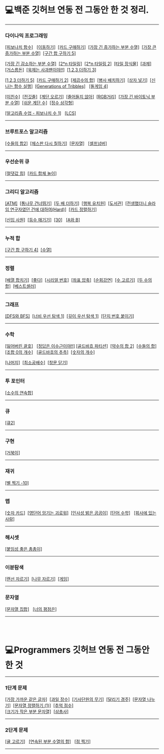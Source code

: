 
# 💻백준 깃허브 연동 전 그동안 한 것 정리.
***
### 다이나믹 프로그래밍

[[피보나치 함수]](https://github.com/tember8003/Algorithm/blob/main/%EB%B0%B1%EC%A4%80/Previous_Baekjoon/baekjoon_1003.cpp) &nbsp;  [[이동하기]](https://github.com/tember8003/Algorithm/blob/main/%EB%B0%B1%EC%A4%80/Previous_Baekjoon/baekjoon_11048.cpp)&nbsp;
[[카드 구매하기]](https://github.com/tember8003/Algorithm/blob/main/%EB%B0%B1%EC%A4%80/Previous_Baekjoon/baekjoon_11052.cpp)&nbsp; [[가장 긴 증가하는 부분 수열]](https://github.com/tember8003/Algorithm/blob/main/%EB%B0%B1%EC%A4%80/Previous_Baekjoon/baekjoon_11053.cpp)&nbsp;
[[가장 큰 증가하는 부분 수열]](https://github.com/tember8003/Algorithm/blob/main/%EB%B0%B1%EC%A4%80/Previous_Baekjoon/baekjoon_11055.cpp)&nbsp;  [[구간 합 구하기 5]](https://github.com/tember8003/Algorithm/blob/main/%EB%B0%B1%EC%A4%80/Previous_Baekjoon/baekjoon_11660.cpp)&nbsp;

[[가장 긴 감소하는 부분 수열]](https://github.com/tember8003/Algorithm/blob/main/%EB%B0%B1%EC%A4%80/Previous_Baekjoon/baekjoon_11722.cpp) &nbsp;[[2*n 타일링]](https://github.com/tember8003/Algorithm/blob/main/%EB%B0%B1%EC%A4%80/Previous_Baekjoon/baekjoon_11726.cpp)&nbsp; [[2*n 타일링 2]](https://github.com/tember8003/Algorithm/blob/main/%EB%B0%B1%EC%A4%80/Previous_Baekjoon/baekjoon_11727.cpp)&nbsp;
[[타일 장식물]](https://github.com/tember8003/Algorithm/blob/main/%EB%B0%B1%EC%A4%80/Previous_Baekjoon/baekjoon_13301.cpp)&nbsp; [[과제]](https://github.com/tember8003/Algorithm/blob/main/%EB%B0%B1%EC%A4%80/Previous_Baekjoon/baekjoon_13904.cpp)&nbsp;
[[거스름돈]](https://github.com/tember8003/Algorithm/blob/main/%EB%B0%B1%EC%A4%80/Previous_Baekjoon/baekjoon_14916.cpp)&nbsp; [[욱제는 사과팬이야!!]](https://github.com/tember8003/Algorithm/blob/main/%EB%B0%B1%EC%A4%80/Previous_Baekjoon/baekjoon_15924.cpp) &nbsp;[[1,2,3 더하기 3]](https://github.com/tember8003/Algorithm/blob/main/%EB%B0%B1%EC%A4%80/Previous_Baekjoon/baekjoon_15988.cpp)&nbsp;

[[1,2,3 더하기 5]](https://github.com/tember8003/Algorithm/blob/main/%EB%B0%B1%EC%A4%80/Previous_Baekjoon/baekjoon_15990.cpp)&nbsp; [[카드 구매하기 2]](https://github.com/tember8003/Algorithm/blob/main/%EB%B0%B1%EC%A4%80/Previous_Baekjoon/baekjoon_16194.cpp)&nbsp; [[제곱수의 합]](https://github.com/tember8003/Algorithm/blob/main/%EB%B0%B1%EC%A4%80/Previous_Baekjoon/baekjoon_1699.cpp)&nbsp;
[[병사 배치하기]](https://github.com/tember8003/Algorithm/blob/main/%EB%B0%B1%EC%A4%80/Previous_Baekjoon/baekjoon_18353.cpp)&nbsp; [[상자 넣기]](https://github.com/tember8003/Algorithm/blob/main/%EB%B0%B1%EC%A4%80/Previous_Baekjoon/baekjoon_1965.cpp)&nbsp;
[[신나는 함수 실행]](https://github.com/tember8003/Algorithm/blob/main/%EB%B0%B1%EC%A4%80/Previous_Baekjoon/baekjoon_9184.cpp)&nbsp;
[[Generations of Tribbles]](https://github.com/tember8003/Algorithm/blob/main/%EB%B0%B1%EC%A4%80/Previous_Baekjoon/baekjoon_9507.cpp) &nbsp;
[[돌게임 4]](https://github.com/tember8003/Algorithm/blob/main/%EB%B0%B1%EC%A4%80/Previous_Baekjoon/baekjoon_9658.cpp)&nbsp;

[[이친수]](https://github.com/tember8003/Algorithm/blob/main/%EB%B0%B1%EC%A4%80/Previous_Baekjoon/baekjoon_2193.cpp)&nbsp;
[[전깃줄]](https://github.com/tember8003/Algorithm/blob/main/%EB%B0%B1%EC%A4%80/Previous_Baekjoon/baekjoon_2565.cpp)&nbsp;
[[계단 오르기]](https://github.com/tember8003/Algorithm/blob/main/%EB%B0%B1%EC%A4%80/Previous_Baekjoon/baekjoon_2579.c)&nbsp;
[[줄어들지 않아]](https://github.com/tember8003/Algorithm/blob/main/%EB%B0%B1%EC%A4%80/Previous_Baekjoon/baekjoon_2688.cpp)&nbsp; [[RGB거리]](https://github.com/tember8003/Algorithm/blob/main/%EB%B0%B1%EC%A4%80/Previous_Baekjoon/baekjoon_1149.cpp)&nbsp;
[[가장 긴 바이토닉 부분 수열]](https://github.com/tember8003/Algorithm/blob/main/%EB%B0%B1%EC%A4%80/Previous_Baekjoon/baekjoon_11054.cpp)&nbsp; [[쉬운 계단 수]](https://github.com/tember8003/Algorithm/blob/main/%EB%B0%B1%EC%A4%80/Previous_Baekjoon/baekjoon_10844.cpp)&nbsp;
[[정수 삼각형]](https://github.com/tember8003/Algorithm/blob/main/%EB%B0%B1%EC%A4%80/Previous_Baekjoon/baekjoon_1932.cpp)&nbsp; 

[[알고리즘 수업 - 피보나치 수 1]](https://github.com/tember8003/Algorithm/blob/main/%EB%B0%B1%EC%A4%80/Previous_Baekjoon/baekjoon_24416.java) &nbsp; [[LCS]](https://github.com/tember8003/Algorithm/blob/main/%EB%B0%B1%EC%A4%80/Previous_Baekjoon/baekjoon_9251.java) &nbsp;



***

### 브루트포스 알고리즘

[[수들의 합2]](https://github.com/tember8003/Algorithm/blob/main/%EB%B0%B1%EC%A4%80/Previous_Baekjoon/baekjoon_2003.cpp) &nbsp;[[체스판 다시 칠하기]](https://github.com/tember8003/Algorithm/blob/main/%EB%B0%B1%EC%A4%80/Previous_Baekjoon/baekjoon_1018.cpp)&nbsp; [[문자열]](https://github.com/tember8003/Algorithm/blob/main/%EB%B0%B1%EC%A4%80/Previous_Baekjoon/baekjoon_1120.java) &nbsp;
[[셀프넘버]](https://github.com/tember8003/Algorithm/blob/main/%EB%B0%B1%EC%A4%80/Previous_Baekjoon/baekjoon_4673.java) &nbsp;


***

### 우선순위 큐

[[절댓값 힙]](https://github.com/tember8003/Algorithm/blob/main/%EB%B0%B1%EC%A4%80/Previous_Baekjoon/baekjoon_11286.cpp)&nbsp; [[카드 합체 놀이]](https://github.com/tember8003/Algorithm/blob/main/%EB%B0%B1%EC%A4%80/Previous_Baekjoon/baekjoon_15903.cpp)&nbsp;


***

### 그리디 알고리즘

[[ATM]](https://github.com/tember8003/Algorithm/blob/main/%EB%B0%B1%EC%A4%80/Previous_Baekjoon/baekjoon_11399.cpp)&nbsp; [[통나무 건너뛰기]](https://github.com/tember8003/Algorithm/blob/main/%EB%B0%B1%EC%A4%80/Previous_Baekjoon/baekjoon_11497.cpp)&nbsp;
[[두 배 더하기]](https://github.com/tember8003/Algorithm/blob/main/%EB%B0%B1%EC%A4%80/Previous_Baekjoon/baekjoon_12931.cpp)&nbsp; [[행복 유치원]](https://github.com/tember8003/Algorithm/blob/main/%EB%B0%B1%EC%A4%80/Previous_Baekjoon/baekjoon_13164.cpp)&nbsp;
[[도서관]](https://github.com/tember8003/Algorithm/blob/main/%EB%B0%B1%EC%A4%80/Previous_Baekjoon/baekjoon_1461.cpp) &nbsp;[[전생했더니 슬라임 연구자였던 건에 대하여(Hard)]](https://github.com/tember8003/Algorithm/blob/main/%EB%B0%B1%EC%A4%80/Previous_Baekjoon/baekjoon_14698.cpp) &nbsp;[[카드 정렬하기]](https://github.com/tember8003/Algorithm/blob/main/%EB%B0%B1%EC%A4%80/Previous_Baekjoon/baekjoon_1715.cpp)&nbsp;

[[신입 사원]](https://github.com/tember8003/Algorithm/blob/main/%EB%B0%B1%EC%A4%80/Previous_Baekjoon/baekjoon_1946.cpp)&nbsp; [[등수 매기기]](https://github.com/tember8003/Algorithm/blob/main/%EB%B0%B1%EC%A4%80/Previous_Baekjoon/baekjoon_2012.cpp)&nbsp;
[[30]](https://github.com/tember8003/Algorithm/blob/main/%EB%B0%B1%EC%A4%80/Previous_Baekjoon/baekjoon_10610.java) &nbsp; [[A와 B]](https://github.com/tember8003/Algorithm/blob/main/%EB%B0%B1%EC%A4%80/Previous_Baekjoon/baekjoon_12904.java) &nbsp;




***

### 누적 합

[[구간 합 구하기 4]](https://github.com/tember8003/Algorithm/blob/main/%EB%B0%B1%EC%A4%80/Previous_Baekjoon/baekjoon_11659.cpp)&nbsp; [[수열]](https://github.com/tember8003/Algorithm/blob/main/%EB%B0%B1%EC%A4%80/Previous_Baekjoon/baekjoon_2559.cpp)&nbsp;

***

### 정렬

[[배열 합치기]](https://github.com/tember8003/Algorithm/blob/main/%EB%B0%B1%EC%A4%80/Previous_Baekjoon/baekjoon_11728.cpp) &nbsp;[[좋다]](https://github.com/tember8003/Algorithm/blob/main/%EB%B0%B1%EC%A4%80/Previous_Baekjoon/baekjoon_1253.cpp)&nbsp;
[[시리얼 번호]](https://github.com/tember8003/Algorithm/blob/main/%EB%B0%B1%EC%A4%80/Previous_Baekjoon/baekjoon_1431.cpp)&nbsp; [[좌표 압축]](https://github.com/tember8003/Algorithm/blob/main/%EB%B0%B1%EC%A4%80/Previous_Baekjoon/baekjoon_18870.cpp)&nbsp;
[[순회강연]](https://github.com/tember8003/Algorithm/blob/main/%EB%B0%B1%EC%A4%80/Previous_Baekjoon/baekjoon_2109.cpp)&nbsp;
[[수 고르기]](https://github.com/tember8003/Algorithm/blob/main/%EB%B0%B1%EC%A4%80/Previous_Baekjoon/baekjoon_2230.cpp)&nbsp;
[[두 수의 합]](https://github.com/tember8003/Algorithm/blob/main/%EB%B0%B1%EC%A4%80/Previous_Baekjoon/baekjoon_3273.cpp)&nbsp; [[베스트셀러]](https://github.com/tember8003/Algorithm/blob/main/%EB%B0%B1%EC%A4%80/Previous_Baekjoon/baekjoon_1302.cpp)&nbsp;

***

### 그래프

[[DFS와 BFS]](https://github.com/tember8003/Algorithm/blob/main/%EB%B0%B1%EC%A4%80/Previous_Baekjoon/baekjoon_1260.cpp)&nbsp;
[[너비 우선 탐색 1]](https://github.com/tember8003/Algorithm/blob/main/%EB%B0%B1%EC%A4%80/Previous_Baekjoon/baekjoon_24444.cpp)&nbsp;
[[깊이 우선 탐색 1]](https://github.com/tember8003/Algorithm/blob/main/%EB%B0%B1%EC%A4%80/Previous_Baekjoon/baekjoon_24479.cpp)&nbsp;
[[단지 번호 붙이기]](https://github.com/tember8003/Algorithm/blob/main/%EB%B0%B1%EC%A4%80/Previous_Baekjoon/baekjoon_2667.cpp)&nbsp;

***

### 수학

[[잃어버린 괄호]](https://github.com/tember8003/Algorithm/blob/main/%EB%B0%B1%EC%A4%80/Previous_Baekjoon/baekjoon_1541.cpp) &nbsp;
[[정답은 이수근이야!!]](https://github.com/tember8003/Algorithm/blob/main/%EB%B0%B1%EC%A4%80/Previous_Baekjoon/baekjoon_15888.cpp) [[골드바흐 파티션]](https://github.com/tember8003/Algorithm/blob/main/%EB%B0%B1%EC%A4%80/Previous_Baekjoon/baekjoon_17103.cpp)&nbsp; [[약수의 합 2]](https://github.com/tember8003/Algorithm/blob/main/%EB%B0%B1%EC%A4%80/Previous_Baekjoon/baekjoon_17427.cpp)&nbsp;
[[수들의 합]](https://github.com/tember8003/Algorithm/blob/main/%EB%B0%B1%EC%A4%80/Previous_Baekjoon/baekjoon_1789.cpp)&nbsp; [[조합 0의 개수]](https://github.com/tember8003/Algorithm/blob/main/%EB%B0%B1%EC%A4%80/Previous_Baekjoon/baekjoon_2004.cpp) &nbsp;
[[골드바흐의 추측]](https://github.com/tember8003/Algorithm/blob/main/%EB%B0%B1%EC%A4%80/Previous_Baekjoon/baekjoon_6588.cpp)&nbsp;
[[숫자의 개수]](https://github.com/tember8003/Algorithm/blob/main/%EB%B0%B1%EC%A4%80/Previous_Baekjoon/baekjoon_2577.c)&nbsp;

[[나머지]](https://github.com/tember8003/Algorithm/blob/main/%EB%B0%B1%EC%A4%80/Previous_Baekjoon/baekjoon_3052.c)&nbsp;
[[최소공배수]](https://github.com/tember8003/Algorithm/blob/main/%EB%B0%B1%EC%A4%80/Previous_Baekjoon/baekjoon_13241.cpp)&nbsp; 
[[창문 닫기]](https://github.com/tember8003/Algorithm/blob/main/%EB%B0%B1%EC%A4%80/Previous_Baekjoon/baekjoon_13909.java) &nbsp;


***

### 투 포인터

[[소수의 연속합]](https://github.com/tember8003/Algorithm/blob/main/%EB%B0%B1%EC%A4%80/Previous_Baekjoon/baekjoon_1644.cpp)&nbsp;

***

### 큐

[[큐2]](https://github.com/tember8003/Algorithm/blob/main/%EB%B0%B1%EC%A4%80/Previous_Baekjoon/baekjoon_18258.cpp)&nbsp;

***

### 구현

[[거북이]](https://github.com/tember8003/Algorithm/blob/main/%EB%B0%B1%EC%A4%80/Previous_Baekjoon/baekjoon_8911.cpp)&nbsp;

***

### 재귀

[[별 찍기 -10]](https://github.com/tember8003/Algorithm/blob/main/%EB%B0%B1%EC%A4%80/Previous_Baekjoon/baekjoon_2447.cpp)&nbsp;

***

### 맵

[[숫자 카드]](https://github.com/tember8003/Algorithm/blob/main/%EB%B0%B1%EC%A4%80/Previous_Baekjoon/baekjoon_10815.cpp) &nbsp;[[영단어 암기는 괴로워]](https://github.com/tember8003/Algorithm/blob/main/%EB%B0%B1%EC%A4%80/Previous_Baekjoon/baekjoon_20920.cpp)&nbsp; [[인사성 밝은 곰곰이]](https://github.com/tember8003/Algorithm/blob/main/%EB%B0%B1%EC%A4%80/Previous_Baekjoon/baekjoon_20920.cpp)&nbsp;
[[단어 수학]](https://github.com/tember8003/Algorithm/blob/main/%EB%B0%B1%EC%A4%80/Previous_Baekjoon/baekjoon_1339.java) &nbsp; [[회사에 있는 사람]](https://github.com/tember8003/Algorithm/blob/main/%EB%B0%B1%EC%A4%80/Previous_Baekjoon/baekjoon_7785.java) &nbsp;

***

### 해시셋

[[붙임성 좋은 총총이]](https://github.com/tember8003/Algorithm/blob/main/%EB%B0%B1%EC%A4%80/Previous_Baekjoon/baekjoon_26069.java) &nbsp;

***

### 이분탐색

[[랜선 자르기]](https://github.com/tember8003/Algorithm/blob/main/%EB%B0%B1%EC%A4%80/Previous_Baekjoon/baekjoon_1654.cpp) &nbsp;[[나무 자르기]](https://github.com/tember8003/Algorithm/blob/main/%EB%B0%B1%EC%A4%80/Previous_Baekjoon/baekjoon_2805.cpp)&nbsp;
[[게임]](https://github.com/tember8003/Algorithm/blob/main/%EB%B0%B1%EC%A4%80/Previous_Baekjoon/baekjoon_1072.java) &nbsp;

***

### 문자열
[[문자열 집합]](https://github.com/tember8003/Algorithm/blob/main/%EB%B0%B1%EC%A4%80/Previous_Baekjoon/baekjoon_14425.java) &nbsp; [[너의 평점은]](https://github.com/tember8003/Algorithm/blob/main/%EB%B0%B1%EC%A4%80/Previous_Baekjoon/baekjoon_25206.java) &nbsp;

***
</br>
</br>

# 💻Programmers 깃허브 연동 전 그동안 한 것

***

### 1단계 문제
[[가장 가까운 같은 글자]](https://github.com/tember8003/Algorithm/blob/main/%ED%94%84%EB%A1%9C%EA%B7%B8%EB%9E%98%EB%A8%B8%EC%8A%A4/Previous_programmers/%EA%B0%80%EC%9E%A5%20%EA%B0%80%EA%B9%8C%EC%9A%B4%20%EA%B0%99%EC%9D%80%20%EA%B8%80%EC%9E%90.java)&nbsp;
[[과일 장수]](https://github.com/tember8003/Algorithm/blob/main/%ED%94%84%EB%A1%9C%EA%B7%B8%EB%9E%98%EB%A8%B8%EC%8A%A4/Previous_programmers/%EA%B3%BC%EC%9D%BC%20%EC%9E%A5%EC%88%98.java)&nbsp;
[[기사단원의 무기]](https://github.com/tember8003/Algorithm/blob/main/%ED%94%84%EB%A1%9C%EA%B7%B8%EB%9E%98%EB%A8%B8%EC%8A%A4/Previous_programmers/%EA%B8%B0%EC%82%AC%EB%8B%A8%EC%9B%90%EC%9D%98%20%EB%AC%B4%EA%B8%B0.java)&nbsp;
[[달리기 경주]](https://github.com/tember8003/Algorithm/blob/main/%ED%94%84%EB%A1%9C%EA%B7%B8%EB%9E%98%EB%A8%B8%EC%8A%A4/Previous_programmers/%EB%8B%AC%EB%A6%AC%EA%B8%B0%20%EA%B2%BD%EC%A3%BC.java)&nbsp;
[[문자열 나누기]](https://github.com/tember8003/Algorithm/blob/main/%ED%94%84%EB%A1%9C%EA%B7%B8%EB%9E%98%EB%A8%B8%EC%8A%A4/Previous_programmers/%EB%AC%B8%EC%9E%90%EC%97%B4%20%EB%82%98%EB%88%84%EA%B8%B0.java)&nbsp;
[[문자열 정렬하기 (1)]](https://github.com/tember8003/Algorithm/blob/main/%ED%94%84%EB%A1%9C%EA%B7%B8%EB%9E%98%EB%A8%B8%EC%8A%A4/Previous_programmers/%EB%AC%B8%EC%9E%90%EC%97%B4%20%EC%A0%95%EB%A0%AC%ED%95%98%EA%B8%B0%20(1).java)&nbsp;
[[추억 점수]](https://github.com/tember8003/Algorithm/blob/main/%ED%94%84%EB%A1%9C%EA%B7%B8%EB%9E%98%EB%A8%B8%EC%8A%A4/Previous_programmers/%EC%B6%94%EC%96%B5%EC%A0%90%EC%88%98.java)&nbsp;
<br/>
[[크기가 작은 부분 문자열]](https://github.com/tember8003/Algorithm/blob/main/%ED%94%84%EB%A1%9C%EA%B7%B8%EB%9E%98%EB%A8%B8%EC%8A%A4/Previous_programmers/%ED%81%AC%EA%B8%B0%EA%B0%80%20%EC%9E%91%EC%9D%80%20%EB%B6%80%EB%B6%84%20%EB%AC%B8%EC%9E%90%EC%97%B4.java)&nbsp;
[[삼총사]](https://github.com/tember8003/Algorithm/blob/main/%ED%94%84%EB%A1%9C%EA%B7%B8%EB%9E%98%EB%A8%B8%EC%8A%A4/Previous_programmers/%EC%82%BC%EC%B4%9D%EC%82%AC.java) &nbsp;


***

### 2단계 문제
[[귤 고르기]](https://github.com/tember8003/Algorithm/blob/main/%ED%94%84%EB%A1%9C%EA%B7%B8%EB%9E%98%EB%A8%B8%EC%8A%A4/Previous_programmers/%EA%B7%A4%20%EA%B3%A0%EB%A5%B4%EA%B8%B0.java) &nbsp; [[연속된 부분 수열의 합]](https://github.com/tember8003/Algorithm/blob/main/%ED%94%84%EB%A1%9C%EA%B7%B8%EB%9E%98%EB%A8%B8%EC%8A%A4/Previous_programmers/%EC%97%B0%EC%86%8D%EB%90%9C%20%EB%B6%80%EB%B6%84%20%EC%88%98%EC%97%B4%EC%9D%98%20%ED%95%A9.java) &nbsp;
[[점 찍기]](https://github.com/tember8003/Algorithm/blob/main/%ED%94%84%EB%A1%9C%EA%B7%B8%EB%9E%98%EB%A8%B8%EC%8A%A4/Previous_programmers/%EC%A0%90%20%EC%B0%8D%EA%B8%B0.java) &nbsp;

***
